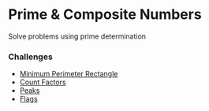 # Prime & Composite Numbers
Solve problems using prime determination

### Challenges
* [Minimum Perimeter Rectangle](min_perimeter_rectangle.rb)
* [Count Factors](count_factors.rb)
* [Peaks](peaks.rb)
* [Flags](flags.rb)